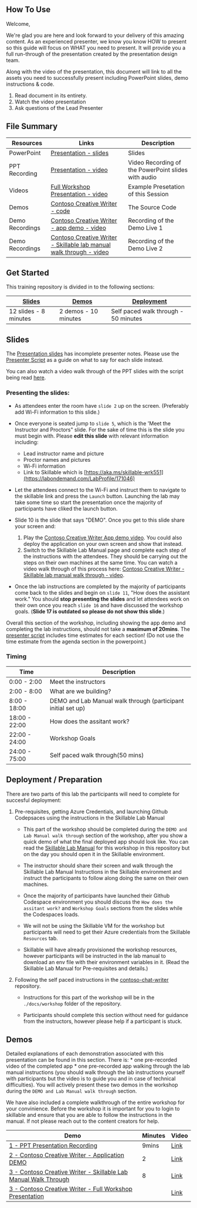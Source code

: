 ## How To Use 

Welcome,

We're glad you are here and look forward to your delivery of this amazing content. As an experienced presenter, we know you know HOW to present so this guide will focus on WHAT you need to present. It will provide you a full run-through of the presentation created by the presentation design team. 

Along with the video of the presentation, this document will link to all the assets you need to successfully present including PowerPoint slides, demo instructions & code.

1.  Read document in its entirety.
2.  Watch the video presentation
3.  Ask questions of the Lead Presenter

## File Summary

| Resources          | Links                            | Description |
|-------------------|----------------------------------|-------------------|
| PowerPoint        | [Presentation - slides](https://aka.ms/AArxx4v) | Slides |
| PPT Recording     | [Presentation - video](https://microsoft.sharepoint.com/:v:/t/AI-Tour-FY25/EeRakQoGGvJEiplsCiH39DsBdLhomjkXkxBPQzct9WhozA?e=0lYV7w) | Video Recording of the PowerPoint slides with audio |
| Videos            | [Full Workshop Presentation - video](https://marlene_recording) | Example Presetation of this Session |
| Demos             | [Contoso Creative Writer - code](https://github.com/Azure-Samples/contoso-creative-writer) | The Source Code | 
| Demo Recordings           | [Contoso Creative Writer - app demo - video](https://microsoft.sharepoint.com/:v:/t/AI-Tour-FY25/Ecryff-J5pdIvkPEmDjCVRABvORXWvO6dX7yHPisSCVS0w?e=CeskSB ) | Recording of the Demo Live 1 | 
| Demo Recordings           | [Contoso Creative Writer - Skillable lab manual walk through - video](This_showsPrerequisites.mp4) | Recording of the Demo Live 2 | 


## Get Started

This training repository is divided in to the following sections:

| [Slides](#slides) | [Demos](#demos) | [Deployment](#deployment-Preparation) | 
|-------------------|---------------------------|--------------------------------------
| 12 slides - 8 minutes| 2 demos - 10 minutes | Self paced walk through - 50 minutes

## Slides

The [Presentation slides](https://aka.ms/AArxx4v) has incomplete presenter notes. Please use the [Presenter Script](SCRIPT.md) as a guide on what to say for each slide instead. 

You can also watch a video walk through of the PPT slides with the script being read [here](https://microsoft.sharepoint.com/:v:/t/AI-Tour-FY25/EeRakQoGGvJEiplsCiH39DsBdLhomjkXkxBPQzct9WhozA?e=0lYV7w). 

### Presenting the slides: 

- As attendees enter the room have `slide 2` up on the screen. (Preferably add Wi-Fi information to this slide.)
  
- Once everyone is seated jump to `slide 5`, which is the 'Meet the Instructor and Proctors" slide. For the sake of time this is the slide you must begin with. Please **edit this slide** with relevant information including:
  
    * Lead instructor name and picture
    * Proctor names and pictures 
    * Wi-Fi information
    * Link to Skillable which is [https://aka.ms/skillable-wrk551](https://labondemand.com/LabProfile/171046)
      
- Let the attendees connect to the Wi-Fi and instruct them to navigate to the skillable link and press the `Launch` button. Launching the lab may take some time so start the presentation once the majority of participants have cliked the launch button. 
  
- Slide 10 is the slide that says "DEMO". Once you get to this slide share your screen and:
  
    1. Play the [Contoso Creative Writer App demo video](https://microsoft.sharepoint.com/:v:/t/AI-Tour-FY25/Ecryff-J5pdIvkPEmDjCVRABvORXWvO6dX7yHPisSCVS0w?e=CeskSB ). You could also deploy the application on your own screen and show that instead. 
    2. Switch to the Skillable Lab Manual page and complete each step of the instructions with the attendees. They should be carrying out the steps on their own machines at the same time. You can watch a video walk through of this process here:  [Contoso Creative Writer - Skillable lab manual walk through - video](This_showsPrerequisites.mp4).
       
- Once the lab instructions are completed by the majority of participants come back to the slides and begin on `slide 11`, "How does the assistant work." You should **stop presenting the slides** and let attendees work on their own once you reach `slide 16` and have discussed the workshop goals. (**Slide 17 is outdated so please do not show this slide**.) 

Overall this section of the workshop, including showing the app demo and completing the lab instructions, should not take a **maximum of 20mins**. The [presenter script](SCRIPT.md) includes time estimates for each section! (Do not use the time estimate from the agenda section in the powerpoint.)

### Timing

| Time        | Description 
--------------|-------------
0:00 - 2:00   | Meet the instructors 
2:00 - 8:00  | What are we building?
8:00 - 18:00 | DEMO and Lab Manual walk through (participant initial set up)
18:00 - 22:00 | How does the assitant work?
22:00 - 24:00 | Workshop Goals 
24:00 - 75:00 | Self paced walk through(50 mins)

## Deployment / Preparation

There are two parts of this lab the participants will need to complete for succesful deployment: 

1. Pre-requisites, getting Azure Credentials, and launching Github Codepsaces using the instructions in the Skillable Lab Manual

    * This part of the workshop should be completed during the `DEMO and Lab Manual walk through` section of the workshop, after you show a quick demo of what the final deployed app should look like. You can read the [Skillable Lab Manual](LAB_MANUAL.md) for this workshop in this repository but on the day you should open it in the Skillable environment. 

    * The instructor should share their screen and walk through the Skillable Lab Manual Instructions in the Skillable environment and instruct the participants to follow along doing the same on their own machines. 

    * Once the majority of participants have launched their Github Codespace environment you should discuss the `How does the assitant work?` and `Workshop Goals` sections from the slides while the Codespaces loads. 

    * We will not be using the Skillable VM for the workshop but participants will need to get their Azure credentials from the Skillable `Resources` tab. 

    * Skillable will have already provisioned the workshop resources, however participants will be instructed in the lab manual to download an env file with their environment variables in it. (Read the Skillable Lab Manual for Pre-requisites and details.)

2.   Following the self paced instructions in the [contoso-chat-writer](https://github.com/Azure-Samples/contoso-creative-writer) repository.

        * Instructions for this part of the workshop will be in the `./docs/workshop` folder of the repository.
          
        * Participants should complete this section without need for guidance from the instructors, however please help if a participant is stuck.  


## Demos

Detailed explanations of each demonstration associated with this presentation can be found in this section. There is:
    * one pre-recorded video of the completed app 
    * one pre-recorded app walking through the lab manual instructions (you should walk through the lab instructions yourself with participants but the video is to guide you and in case of technical difficulties). 
You will actively present these two demos in the workshop during the `DEMO and Lab Manual walk through` section. 

We have also included a complete walkthrough of the entire workshop for your convinience. 
Before the workshop it is important for you to login to skillable and ensure that you are able to follow the instructions in the manual. If not please reach out to the content creators for help.

| Demo 	                                                                                               | Minutes | Video |
-------------------------------------------------------------------------------------------------------|---------|----------------- | 
|  [1 - PPT Presentation Recording](https://microsoft.sharepoint.com/:v:/t/AI-Tour-FY25/EeRakQoGGvJEiplsCiH39DsBdLhomjkXkxBPQzct9WhozA?e=0lYV7w) | 9mins       | [Link](https://microsoft.sharepoint.com/:v:/t/AI-Tour-FY25/EeRakQoGGvJEiplsCiH39DsBdLhomjkXkxBPQzct9WhozA?e=0lYV7w) |
|  [2 - Contoso Creative Writer - Application DEMO](https://github.com/Azure-Samples/contoso-creative-writer) | 2       | [Link](https://github.com/Azure-Samples/contoso-creative-writer) |
|  [3 - Contoso Creative Writer - Skillable Lab Manual Walk Through](LAB_MANUAL.md) | 8       | [Link](https://globaleventcdn.mp4) |
|  [3 - Contoso Creative Writer - Full Workshop Presentation](https://github.com/Azure-Samples/contoso-creative-writer) |        | [Link](https://globaleventcdn.blob.core.windows.net/assets/data/data10/Data10-Demo-NoAudio.mp4) |

 
